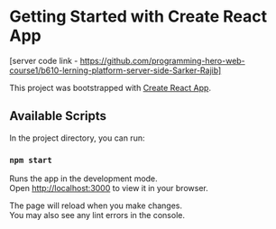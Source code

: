 # Getting Started with Create React App

[server code link - https://github.com/programming-hero-web-course1/b610-lerning-platform-server-side-Sarker-Rajib]

This project was bootstrapped with [Create React App](https://github.com/facebook/create-react-app).

## Available Scripts

In the project directory, you can run:

### `npm start`

Runs the app in the development mode.\
Open [http://localhost:3000](http://localhost:3000) to view it in your browser.

The page will reload when you make changes.\
You may also see any lint errors in the console.